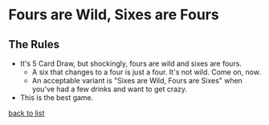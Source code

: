 # Fours are Wild, Sixes are Fours

## The Rules
- It's 5 Card Draw, but shockingly, fours are wild and sixes are fours.
    - A six that changes to a four is just a four. It's not wild. Come on, now.
    - An acceptable variant is "Sixes are Wild, Fours are Sixes" when you've had a few drinks and want to get crazy.
- This is the best game.

[back to list](README.md)